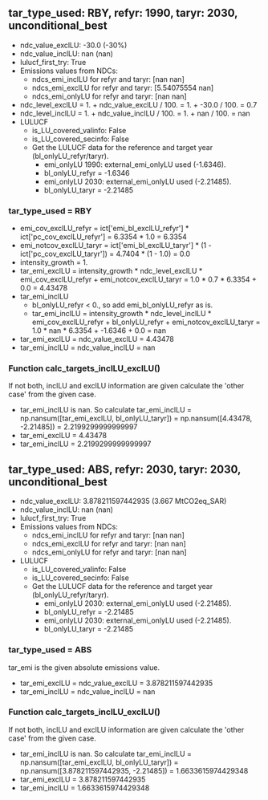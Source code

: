 

## tar_type_used: RBY, refyr: 1990, taryr: 2030, unconditional_best
- ndc_value_exclLU: -30.0 (-30%)
- ndc_value_inclLU: nan (nan)
- lulucf_first_try: True
- Emissions values from NDCs:
  - ndcs_emi_inclLU for refyr and taryr: [nan nan]
  - ndcs_emi_exclLU for refyr and taryr: [5.54075554        nan]
  - ndcs_emi_onlyLU for refyr and taryr: [nan nan]
- ndc_level_exclLU = 1. + ndc_value_exclLU / 100. = 1. + -30.0 / 100. = 0.7
- ndc_level_inclLU = 1. + ndc_value_inclLU / 100. = 1. + nan / 100. = nan
- LULUCF
  - is_LU_covered_valinfo: False
  - is_LU_covered_secinfo: False
  - Get the LULUCF data for the reference and target year (bl_onlyLU_refyr/taryr).
    - emi_onlyLU 1990: external_emi_onlyLU used (-1.6346).
    - bl_onlyLU_refyr = -1.6346
    - emi_onlyLU 2030: external_emi_onlyLU used (-2.21485).
    - bl_onlyLU_taryr = -2.21485
### tar_type_used = RBY
- emi_cov_exclLU_refyr = ict['emi_bl_exclLU_refyr'] * ict['pc_cov_exclLU_refyr'] = 6.3354 * 1.0 = 6.3354
- emi_notcov_exclLU_taryr = ict['emi_bl_exclLU_taryr'] * (1 - ict['pc_cov_exclLU_taryr']) = 4.7404 * (1 - 1.0) = 0.0
- intensity_growth = 1.
- tar_emi_exclLU = intensity_growth * ndc_level_exclLU * emi_cov_exclLU_refyr + emi_notcov_exclLU_taryr = 1.0 * 0.7 * 6.3354 + 0.0 = 4.43478
- tar_emi_inclLU
  - bl_onlyLU_refyr < 0., so add emi_bl_onlyLU_refyr as is.
  - tar_emi_inclLU = intensity_growth * ndc_level_inclLU * emi_cov_exclLU_refyr + bl_onlyLU_refyr + emi_notcov_exclLU_taryr = 1.0 * nan * 6.3354 + -1.6346 + 0.0 = nan
- tar_emi_exclLU = ndc_value_exclLU = 4.43478
- tar_emi_inclLU = ndc_value_inclLU = nan
### Function calc_targets_inclLU_exclLU()
If not both, inclLU and exclLU information are given calculate the 'other case' from the given case.
- tar_emi_inclLU is nan. So calculate tar_emi_inclLU = np.nansum([tar_emi_exclLU, bl_onlyLU_taryr]) = np.nansum([4.43478, -2.21485]) = 2.2199299999999997
- tar_emi_exclLU = 4.43478
- tar_emi_inclLU = 2.2199299999999997

## tar_type_used: ABS, refyr: 2030, taryr: 2030, unconditional_best
- ndc_value_exclLU: 3.878211597442935 (3.667 MtCO2eq_SAR)
- ndc_value_inclLU: nan (nan)
- lulucf_first_try: True
- Emissions values from NDCs:
  - ndcs_emi_inclLU for refyr and taryr: [nan nan]
  - ndcs_emi_exclLU for refyr and taryr: [nan nan]
  - ndcs_emi_onlyLU for refyr and taryr: [nan nan]
- LULUCF
  - is_LU_covered_valinfo: False
  - is_LU_covered_secinfo: False
  - Get the LULUCF data for the reference and target year (bl_onlyLU_refyr/taryr).
    - emi_onlyLU 2030: external_emi_onlyLU used (-2.21485).
    - bl_onlyLU_refyr = -2.21485
    - emi_onlyLU 2030: external_emi_onlyLU used (-2.21485).
    - bl_onlyLU_taryr = -2.21485
### tar_type_used = ABS
tar_emi is the given absolute emissions value.
- tar_emi_exclLU = ndc_value_exclLU = 3.878211597442935
- tar_emi_inclLU = ndc_value_inclLU = nan
### Function calc_targets_inclLU_exclLU()
If not both, inclLU and exclLU information are given calculate the 'other case' from the given case.
- tar_emi_inclLU is nan. So calculate tar_emi_inclLU = np.nansum([tar_emi_exclLU, bl_onlyLU_taryr]) = np.nansum([3.878211597442935, -2.21485]) = 1.6633615974429348
- tar_emi_exclLU = 3.878211597442935
- tar_emi_inclLU = 1.6633615974429348